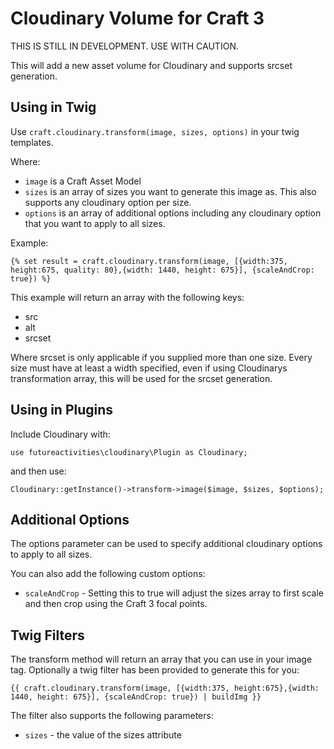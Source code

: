 # Cloudinary Volume for Craft 3

THIS IS STILL IN DEVELOPMENT. USE WITH CAUTION.

This will add a new asset volume for Cloudinary and supports srcset generation.


## Using in Twig

Use `craft.cloudinary.transform(image, sizes, options)` in your twig templates.

Where:

- `image` is a Craft Asset Model
- `sizes` is an array of sizes you want to generate this image as. This also supports any cloudinary option per size.
- `options` is an array of additional options including any cloudinary option that you want to apply to all sizes.

Example:

    {% set result = craft.cloudinary.transform(image, [{width:375, height:675, quality: 80},{width: 1440, height: 675}], {scaleAndCrop: true}) %}
    
This example will return an array with the following keys:

- src
- alt
- srcset

Where srcset is only applicable if you supplied more than one size.
Every size must have at least a width specified, even if using Cloudinarys transformation array, this will be used for the srcset generation.


## Using in Plugins

Include Cloudinary with:

    use futureactivities\cloudinary\Plugin as Cloudinary;
    
and then use:

    Cloudinary::getInstance()->transform->image($image, $sizes, $options);
    
    
## Additional Options

The options parameter can be used to specify additional cloudinary options to apply
to all sizes.

You can also add the following custom options:

- `scaleAndCrop` - Setting this to true will adjust the sizes array to first scale and then crop using the Craft 3 focal points.
    

## Twig Filters

The transform method will return an array that you can use in your image tag. Optionally a twig filter has been provided to generate this for you:

    {{ craft.cloudinary.transform(image, [{width:375, height:675},{width: 1440, height: 675}], {scaleAndCrop: true}) | buildImg }}
    
The filter also supports the following parameters:

- `sizes` - the value of the sizes attribute
